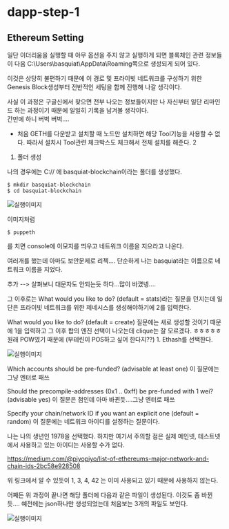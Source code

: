 # dapp-step-1

## Ethereum Setting    

일단 이더리움을 실행할 때 아무 옵션을 주지 않고 실행하게 되면 블록체인 관련 정보들이 다음 C:\Users\basquiat\AppData\Roaming쪽으로 생성되게 되어 있다.    

이것은 상당히 불편하기 때문에 이 경로 및 프라이빗 네트워크를 구성하기 위한 Genesis Block생성부터 전반적인 세팅을 함께 진행해 나갈 생각이다.    

사실 이 과정은 구글신에서 찾으면 전부 나오는 정보들이지만 나 자신부터 일단 리마인드 하는 과정이기 때문에 일일히 기록을 남겨볼 생각이다.    
간만에 하니 버벅 버벅....

* 처음 GETH를 다운받고 설치할 때 노드만 설치하면 해당 Tool기능을 사용할 수 없다. 따라서 설치시 Tool관련 체크박스도 체크해서 전체 설치를 해준다.    2

1. 폴더 생성

나의 경우에는 C:// 에 basquiat-blockchain이라는 폴더를 생성했다.

```
$ mkdir basquiat-blockchain
$ cd basquiat-blockchain

```

![실행이미지](https://github.com/basquiat78/eth-dapp-nodejs/blob/dapp-step-1/capture/shot1.PNG)      

이미지처럼    
```
$ puppeth

```    
를 치면 console에 이모지를 띄우고 네트워크 이름을 지으라고 나온다.    

여러개를 했는데 아마도 보안문제로 리젝.... 단순하게 나는 basquiat라는 이름으로 네트워크 이름을 지었다.

추가 --> 살펴보니 대문자도 안되는듯 하다...많이 바꼈넹....

그 이후로는 What would you like to do? (default = stats)라는 질문을 던지는데 일단은 프라이빗 네트워크를 위한 제네시스를 생성해야하기에 2를 입력한다.

What would you like to do? (default = create) 질문에는 새로 생성할 것이기 때문에 1을 입력하고 그 이후 합의 엔진 선택이 나오는데 clique는 잘 모르겠다. ㅎㅎㅎㅎㅎ     
원래 POW였기 때문에 (부테린이 POS하고 싶어 한다지??) 1. Ethash를 선택한다.


![실행이미지](https://github.com/basquiat78/eth-dapp-nodejs/blob/dapp-step-1/capture/shot2.PNG)     

Which accounts should be pre-funded? (advisable at least one) 이 질문에는 그냥 엔터로 패쓰    

Should the precompile-addresses (0x1 .. 0xff) be pre-funded with 1 wei? (advisable yes) 이 질문은 첨인데 아마 바뀐듯....그냥 엔터로 패쓰    

Specify your chain/network ID if you want an explicit one (default = random) 이 질문에는 네트워크 아이디를 설정하는 질문이다.

나는 나의 생년인 1978을 선택했다. 하지만 여기서 주의할 점은 실제 메인넷, 테스트넷에서 사용하고 있는 아이디는 사용할 수가 없다.    


https://medium.com/@piyopiyo/list-of-ethereums-major-network-and-chain-ids-2bc58e928508    

위 링크에서 알 수 있듯이 1, 3, 4, 42 는 이미 사용되고 있기 때문에 사용하지 않는다.    

어째든 위 과정이 끝나면 해당 폴더에 다음과 같은 파일이 생성된다. 이것도 좀 바뀐듯.... 예전에는 json하나만 생성되었는데 처음보는 3개의 파일도 보인다.     

![실행이미지](https://github.com/basquiat78/eth-dapp-nodejs/blob/dapp-step-1/capture/shot3.PNG)     

